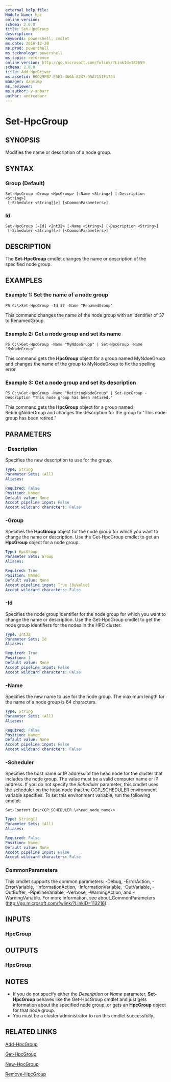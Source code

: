```yaml
---
external help file:
Module Name: hpc
online version:
schema: 2.0.0
title: Set-HpcGroup
description:
keywords: powershell, cmdlet
ms.date: 2016-12-20
ms.prod: powershell
ms.technology: powershell
ms.topic: reference
online version: http://go.microsoft.com/fwlink/?LinkId=182659
schema: 2.0.0
title: Add-HpcDriver
ms.assetid: B0D29FB7-E5E3-466A-8247-05A7151F1734
manager: dansimp
ms.reviewer:
ms.author: v-anbarr
author: andreabarr
---
```


# Set-HpcGroup

## SYNOPSIS
Modifies the name or description of a node group.

## SYNTAX

### Group (Default)
```
Set-HpcGroup -Group <HpcGroup> [-Name <String>] [-Description <String>]
 [-Scheduler <String[]>] [<CommonParameters>]
```

### Id
```
Set-HpcGroup [-Id] <Int32> [-Name <String>] [-Description <String>]
 [-Scheduler <String[]>] [<CommonParameters>]
```

## DESCRIPTION
The **Set-HpcGroup** cmdlet changes the name or description of the specified node group.

## EXAMPLES

### Example 1: Set the name of a node group
```
PS C:\>Set-HpcGroup -Id 37 -Name "RenamedGroup"
```

This command changes the name of the node group with an identifier of 37 to RenamedGroup.

### Example 2: Get a node group and set its name
```
PS C:\>Get-HpcGroup -Name "MyNdoeGruop" | Set-HpcGroup -Name "MyNodeGroup"
```

This command gets the **HpcGroup** object for a group named MyNdoeGruop and changes the name of the group to MyNodeGroup to fix the spelling error.

### Example 3: Get a node group and set its description
```
PS C:\>Get-HpcGroup -Name "RetiringNodeGroup" | Set-HpcGroup -Description "This node group has been retired."
```

This command gets the **HpcGroup** object for a group named RetiringNodeGroup and changes the description for the group to "This node group has been retired."

## PARAMETERS

### -Description
Specifies the new description to use for the group.

```yaml
Type: String
Parameter Sets: (All)
Aliases:

Required: False
Position: Named
Default value: None
Accept pipeline input: False
Accept wildcard characters: False
```

### -Group
Specifies the **HpcGroup** object for the node group for which you want to change the name or description.
Use the Get-HpcGroup cmdlet to get an **HpcGroup** object for a node group.

```yaml
Type: HpcGroup
Parameter Sets: Group
Aliases:

Required: True
Position: Named
Default value: None
Accept pipeline input: True (ByValue)
Accept wildcard characters: False
```

### -Id
Specifies the node group identifier for the node group for which you want to change the name or description.
Use the Get-HpcGroup cmdlet to get the node group identifiers for the nodes in the HPC cluster.

```yaml
Type: Int32
Parameter Sets: Id
Aliases:

Required: True
Position: 1
Default value: None
Accept pipeline input: False
Accept wildcard characters: False
```

### -Name
Specifies the new name to use for the node group.
The maximum length for the name of a node group is 64 characters.

```yaml
Type: String
Parameter Sets: (All)
Aliases:

Required: False
Position: Named
Default value: None
Accept pipeline input: False
Accept wildcard characters: False
```

### -Scheduler
Specifies the host name or IP address of the head node for the cluster that includes the node group.
The value must be a valid computer name or IP address.
If you do not specify the *Scheduler* parameter, this cmdlet uses the scheduler on the head node that the CCP_SCHEDULER environment variable specifies.
To set this environment variable, run the following cmdlet:

`Set-Content Env:CCP_SCHEDULER \<head_node_name\>`

```yaml
Type: String[]
Parameter Sets: (All)
Aliases:

Required: False
Position: Named
Default value: None
Accept pipeline input: False
Accept wildcard characters: False
```

### CommonParameters
This cmdlet supports the common parameters: -Debug, -ErrorAction, -ErrorVariable, -InformationAction, -InformationVariable, -OutVariable, -OutBuffer, -PipelineVariable, -Verbose, -WarningAction, and -WarningVariable. For more information, see about_CommonParameters (http://go.microsoft.com/fwlink/?LinkID=113216).

## INPUTS

### HpcGroup

## OUTPUTS

### HpcGroup

## NOTES
* If you do not specify either the *Description* or *Name* parameter, **Set-HpcGroup** behaves like the Get-HpcGroup cmdlet and just gets information about the specified node group, or gets an **HpcGroup** object for that node group.
* You must be a cluster administrator to run this cmdlet successfully.

## RELATED LINKS

[Add-HpcGroup](./Add-HpcGroup.md)

[Get-HpcGroup](./Get-HpcGroup.md)

[New-HpcGroup](./New-HpcGroup.md)

[Remove-HpcGroup](./Remove-HpcGroup.md)
